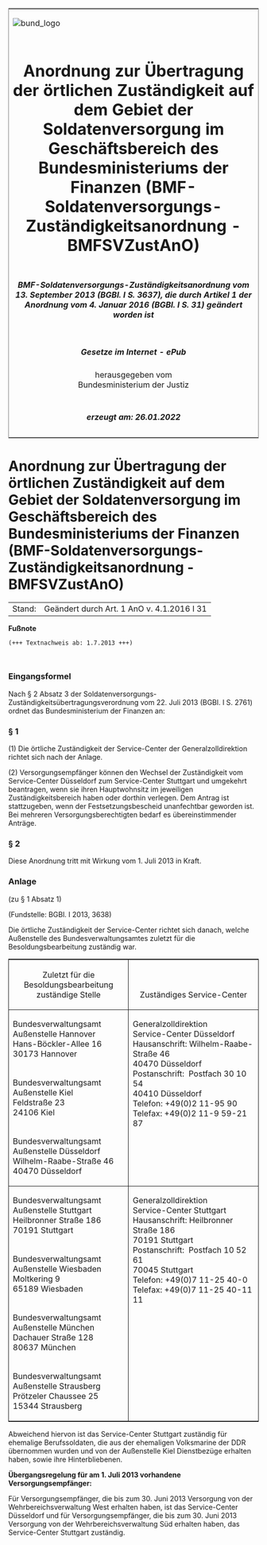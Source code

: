 <span id="DECKBLATT.html"></span>

<table border="0" frame="border" width="100%">

<tr valign="top">

<td align="left">

![bund\_logo](BfJ_2021_Web_de_de.gif)

</td>

<td align="right">

 

</td>

</tr>

<tr align="center" valign="middle">

<td colspan="2">

# Anordnung zur Übertragung der örtlichen Zuständigkeit auf dem Gebiet der Soldatenversorgung im Geschäftsbereich des Bundesministeriums der Finanzen (BMF-Soldatenversorgungs-Zuständigkeitsanordnung - BMFSVZustAnO)

</td>

</tr>

<tr align="center" valign="middle">

<td colspan="2">

##### BMF-Soldatenversorgungs-Zuständigkeitsanordnung vom 13. September 2013 (BGBl. I S. 3637), die durch Artikel 1 der Anordnung vom 4. Januar 2016 (BGBl. I S. 31) geändert worden ist

</td>

</tr>

<tr align="center" valign="middle">

<td colspan="2">

  
  

##### Gesetze im Internet - ePub  
  
herausgegeben vom  
Bundesministerium der Justiz

</td>

</tr>

<tr align="center" valign="bottom">

<td colspan="2">

  
  

##### erzeugt am: 26.01.2022

</td>

</tr>

</table>

<span id="BJNR363700013.html"></span>

# Anordnung zur Übertragung der örtlichen Zuständigkeit auf dem Gebiet der Soldatenversorgung im Geschäftsbereich des Bundesministeriums der Finanzen (BMF-Soldatenversorgungs-Zuständigkeitsanordnung - BMFSVZustAnO)

<div>

<div class="jnhtml">

|        |                                            |
| ------ | ------------------------------------------ |
| Stand: | Geändert durch Art. 1 AnO v. 4.1.2016 I 31 |

</div>

</div>

<div>

  
**Fußnote**

<div class="jnhtml">

<div>

<div class="jurAbsatz">

  

``` 
(+++ Textnachweis ab: 1.7.2013 +++)

 
```

</div>

</div>

</div>

</div>

<span id="BJNR363700013BJNE000100000.html"></span>

### Eingangsformel  

<div>

<div class="jnhtml">

<div>

<div class="jurAbsatz">

Nach § 2 Absatz 3 der
Soldatenversorgungs-Zuständigkeitsübertragungsverordnung vom 22. Juli
2013 (BGBl. I S. 2761) ordnet das Bundesministerium der Finanzen an:

</div>

</div>

</div>

</div>

<span id="BJNR363700013BJNE000201116.html"></span>

### § 1  

<div>

<div class="jnhtml">

<div>

<div class="jurAbsatz">

(1) Die örtliche Zuständigkeit der Service-Center der
Generalzolldirektion richtet sich nach der Anlage.

</div>

<div class="jurAbsatz">

(2) Versorgungsempfänger können den Wechsel der Zuständigkeit vom
Service-Center Düsseldorf zum Service-Center Stuttgart und umgekehrt
beantragen, wenn sie ihren Hauptwohnsitz im jeweiligen
Zuständigkeitsbereich haben oder dorthin verlegen. Dem Antrag ist
stattzugeben, wenn der Festsetzungsbescheid unanfechtbar geworden ist.
Bei mehreren Versorgungsberechtigten bedarf es übereinstimmender
Anträge.

</div>

</div>

</div>

</div>

<span id="BJNR363700013BJNE000300000.html"></span>

### § 2  

<div>

<div class="jnhtml">

<div>

<div class="jurAbsatz">

Diese Anordnung tritt mit Wirkung vom 1. Juli 2013 in Kraft.

</div>

</div>

</div>

</div>

<span id="BJNR363700013BJNE000401116.html"></span>

### Anlage  
(zu § 1 Absatz 1)

<div>

<div class="jnhtml">

<div>

<div class="jurAbsatz">

<div class="kommentar_Fundstelle">

(Fundstelle: BGBl. I 2013, 3638)

</div>

</div>

  

<div class="jurAbsatz">

Die örtliche Zuständigkeit der Service-Center richtet sich danach,
welche Außenstelle des Bundesverwaltungsamtes zuletzt für die
Besoldungsbearbeitung zuständig war.  
  

</div>

<table width="100%" style="border-collapse: collapse;border-top: 0.5pt solid ; border-bottom: 0.5pt solid ; border-left: 0.5pt solid ; border-right: 0.5pt solid ; ">

<colgroup>

<col align="left" width="48%">

</col>

<col align="left" width="52%">

</col>

</colgroup>

<thead valign="bottom">

<tr>

<th style="border-right: 0.5pt solid ; border-bottom: 0.5pt solid ;  font-weight:normal;" align="center" valign="bottom" charoff="50">

Zuletzt für die Besoldungsbearbeitung zuständige Stelle

</div>

</div>

</div>

</th>

<th style="border-bottom: 0.5pt solid ;  font-weight:normal;" align="center" valign="bottom" charoff="50">

Zuständiges Service-Center

</th>

</tr>

</thead>

<tbody valign="top">

<tr>

<td style="border-right: 0.5pt solid ; " align="left" valign="top" charoff="50">

Bundesverwaltungsamt  
Außenstelle Hannover  
Hans-Böckler-Allee 16  
30173 Hannover

</td>

<td style="border-bottom: 0.5pt solid ; " rowspan="3" align="left" valign="top" charoff="50">

Generalzolldirektion  
Service-Center Düsseldorf  
Hausanschrift: Wilhelm-Raabe-Straße 46  
40470 Düsseldorf  
Postanschrift:  Postfach 30 10 54  
40410 Düsseldorf  
Telefon: +49(0)2 11-95 90  
Telefax: +49(0)2 11-9 59-21 87

</td>

</tr>

<tr>

<td style="border-right: 0.5pt solid ; " align="left" valign="top" charoff="50">

Bundesverwaltungsamt  
Außenstelle Kiel  
Feldstraße 23  
24106 Kiel

</td>

</tr>

<tr>

<td style="border-right: 0.5pt solid ; border-bottom: 0.5pt solid ; " align="left" valign="top" charoff="50">

Bundesverwaltungsamt  
Außenstelle Düsseldorf  
Wilhelm-Raabe-Straße 46  
40470 Düsseldorf

</td>

</tr>

<tr>

<td style="border-right: 0.5pt solid ; " align="left" valign="top" charoff="50">

Bundesverwaltungsamt  
Außenstelle Stuttgart  
Heilbronner Straße 186  
70191 Stuttgart

</td>

<td style rowspan="4" align="left" valign="top" charoff="50">

Generalzolldirektion  
Service-Center Stuttgart  
Hausanschrift: Heilbronner Straße 186  
70191 Stuttgart  
Postanschrift:  Postfach 10 52 61  
70045 Stuttgart  
Telefon: +49(0)7 11-25 40-0  
Telefax: +49(0)7 11-25 40-11 11

</td>

</tr>

<tr>

<td style="border-right: 0.5pt solid ; " align="left" valign="top" charoff="50">

Bundesverwaltungsamt  
Außenstelle Wiesbaden  
Moltkering 9  
65189 Wiesbaden

</td>

</tr>

<tr>

<td style="border-right: 0.5pt solid ; " align="left" valign="top" charoff="50">

Bundesverwaltungsamt  
Außenstelle München  
Dachauer Straße 128  
80637 München

</td>

</tr>

<tr>

<td style="border-right: 0.5pt solid ; " align="left" valign="top" charoff="50">

Bundesverwaltungsamt  
Außenstelle Strausberg  
Prötzeler Chaussee 25  
15344 Strausberg

</td>

</tr>

</tbody>

</table>

<div class="jurAbsatz">

Abweichend hiervon ist das Service-Center Stuttgart zuständig für
ehemalige Berufssoldaten, die aus der ehemaligen Volksmarine der DDR
übernommen wurden und von der Außenstelle Kiel Dienstbezüge erhalten
haben, sowie ihre Hinterbliebenen.

</div>

<div class="jurAbsatz">

<span style=";font-weight:bold">Übergangsregelung für am 1. Juli 2013
vorhandene Versorgungsempfänger:</span>

</div>

<div class="jurAbsatz">

Für Versorgungsempfänger, die bis zum 30. Juni 2013 Versorgung von der
Wehrbereichsverwaltung West erhalten haben, ist das Service-Center
Düsseldorf und für Versorgungsempfänger, die bis zum 30. Juni 2013
Versorgung von der Wehrbereichsverwaltung Süd erhalten haben, das
Service-Center Stuttgart zuständig.

</div>

</div>

</div>

</div>
